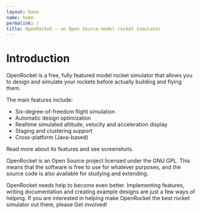 ```yaml
---
layout: base
name: home
permalink: /
title: OpenRocket — an Open Source model rocket simulator
---
```


# Introduction

OpenRocket is a free, fully featured model rocket simulator that allows you to design and simulate your rockets before actually building and flying them.

The main features include:

 - Six-degree-of-freedom flight simulation
 - Automatic design optimization
 - Realtime simulated altitude, velocity and acceleration display
 - Staging and clustering support
 - Cross-platform (Java-based)

Read more about its features and see screenshots.

OpenRocket is an Open Source project licensed under the GNU GPL. This means that the software is free to use for whatever purposes, and the source code is also available for studying and extending.

OpenRocket needs help to become even better. Implementing features, writing documentation and creating example designs are just a few ways of helping. If you are interested in helping make OpenRocket the best rocket simulator out there, please Get involved!
